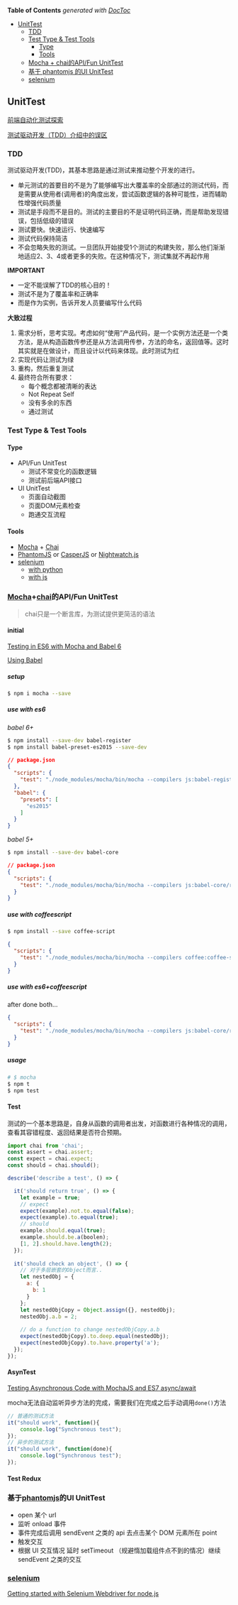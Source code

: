 <!-- START doctoc generated TOC please keep comment here to allow auto update -->
<!-- DON'T EDIT THIS SECTION, INSTEAD RE-RUN doctoc TO UPDATE -->
**Table of Contents**  *generated with [DocToc](https://github.com/thlorenz/doctoc)*

- [UnitTest](#unittest)
  - [TDD](#tdd)
  - [Test Type & Test Tools](#test-type-&-test-tools)
    - [Type](#type)
    - [Tools](#tools)
  - [Mocha + chai的API/Fun UnitTest](#mocha--chai%E7%9A%84apifun-unittest)
  - [基于 phantomjs 的UI UnitTest](#%E5%9F%BA%E4%BA%8E-phantomjs-%E7%9A%84ui-unittest)
  - [selenium](#selenium)

<!-- END doctoc generated TOC please keep comment here to allow auto update -->

## UnitTest

[前端自动化测试探索](http://fex.baidu.com/blog/2015/07/front-end-test/)

[测试驱动开发（TDD）介绍中的误区](http://blog.jobbole.com/64431/)

### TDD

测试驱动开发(TDD)，其基本思路是通过测试来推动整个开发的进行。

- 单元测试的首要目的不是为了能够编写出大覆盖率的全部通过的测试代码，而是需要从使用者(调用者)的角度出发，尝试函数逻辑的各种可能性，进而辅助性增强代码质量
- 测试是手段而不是目的。测试的主要目的不是证明代码正确，而是帮助发现错误，包括低级的错误
- 测试要快。快速运行、快速编写
- 测试代码保持简洁
- 不会忽略失败的测试。一旦团队开始接受1个测试的构建失败，那么他们渐渐地适应2、3、4或者更多的失败。在这种情况下，测试集就不再起作用

**IMPORTANT**

- 一定不能误解了TDD的核心目的！
- 测试不是为了覆盖率和正确率
- 而是作为实例，告诉开发人员要编写什么代码

**大致过程**

1. 需求分析，思考实现。考虑如何“使用”产品代码，是一个实例方法还是一个类方法，是从构造函数传参还是从方法调用传参，方法的命名，返回值等。这时其实就是在做设计，而且设计以代码来体现。此时测试为红
2. 实现代码让测试为绿
3. 重构，然后重复测试
4. 最终符合所有要求：
   - 每个概念都被清晰的表达
   - Not Repeat Self
   - 没有多余的东西
   - 通过测试

### Test Type & Test Tools

#### Type

- API/Fun UnitTest
  - 测试不常变化的函数逻辑
  - 测试前后端API接口
- UI UnitTest
  - 页面自动截图
  - 页面DOM元素检查
  - 跑通交互流程

#### Tools

- [Mocha](http://mochajs.org/) + [Chai](http://chaijs.com/)
- [PhantomJS](http://phantomjs.org/) or [CasperJS](http://casperjs.org/) or [Nightwatch.js](http://nightwatchjs.org/)
- [selenium](https://github.com/SeleniumHQ/selenium)
  - [with python](http://seleniumhq.github.io/selenium/docs/api/py/)
  - [with js](http://seleniumhq.github.io/selenium/docs/api/javascript/)

### [Mocha](http://mochajs.org/)+[chai](http://chaijs.com/)的API/Fun UnitTest

> chai只是一个断言库，为测试提供更简洁的语法

#### initial

[Testing in ES6 with Mocha and Babel 6](http://jamesknelson.com/testing-in-es6-with-mocha-and-babel-6/)

[Using Babel](https://babeljs.io/docs/setup/#installation)

##### setup

```bash
$ npm i mocha --save
```

##### use with es6

*babel 6+*

```bash
$ npm install --save-dev babel-register
$ npm install babel-preset-es2015 --save-dev
```

```json
// package.json
{
  "scripts": {
    "test": "./node_modules/mocha/bin/mocha --compilers js:babel-register"
  },
  "babel": {
    "presets": [
      "es2015"
    ]
  }
}
```

*babel 5+*

```bash
$ npm install --save-dev babel-core
```

```json
// package.json
{
  "scripts": {
    "test": "./node_modules/mocha/bin/mocha --compilers js:babel-core/register"
  }
}
```

##### use with coffeescript

```bash
$ npm install --save coffee-script
```

```json
{
  "scripts": {
    "test": "./node_modules/mocha/bin/mocha --compilers coffee:coffee-script/register"
  }
}
```

##### use with es6+coffeescript

after done both...

```json
{
  "scripts": {
    "test": "./node_modules/mocha/bin/mocha --compilers js:babel-core/register,coffee:coffee-script/register"
  }
}
```

##### usage

```bash
# $ mocha
$ npm t
$ npm test
```

#### Test

测试的一个基本思路是，自身从函数的调用者出发，对函数进行各种情况的调用，查看其容错程度、返回结果是否符合预期。

```js
import chai from 'chai';
const assert = chai.assert;
const expect = chai.expect;
const should = chai.should();

describe('describe a test', () => {

  it('should return true', () => {
  	let example = true;
  	// expect
  	expect(example).not.to.equal(false);
  	expect(example).to.equal(true);
  	// should
  	example.should.equal(true);
  	example.should.be.a(boolen);
  	[1, 2].should.have.length(2);
  });
  
  it('should check an object', () => {
    // 对于多层嵌套的Object而言..
    let nestedObj = {
  	  a: {
  	    b: 1
	  }
	};
	let nestedObjCopy = Object.assign({}, nestedObj);
	nestedObj.a.b = 2;
	
	// do a function to change nestedObjCopy.a.b 
	expect(nestedObjCopy).to.deep.equal(nestedObj);
	expect(nestedObjCopy).to.have.property('a');
  });
});
```

#### AsynTest

[Testing Asynchronous Code with MochaJS and ES7 async/await](http://staxmanade.com/2015/11/testing-asyncronous-code-with-mochajs-and-es7-async-await/)

mocha无法自动监听异步方法的完成，需要我们在完成之后手动调用`done()`方法

```js
// 普通的测试方法
it("should work", function(){
    console.log("Synchronous test");
});
// 异步的测试方法
it("should work", function(done){
    console.log("Synchronous test");
});
```

#### Test Redux


### 基于[phantomjs](http://phantomjs.org/)的UI UnitTest

- open 某个 url
- 监听 onload 事件
- 事件完成后调用 sendEvent 之类的 api 去点击某个 DOM 元素所在 point
- 触发交互
- 根据 UI 交互情况 延时 setTimeout （规避惰加载组件点不到的情况）继续 sendEvent 之类的交互

### [selenium](https://github.com/SeleniumHQ/selenium)

[Getting started with Selenium Webdriver for node.js](http://bites.goodeggs.com/posts/selenium-webdriver-nodejs-tutorial/)